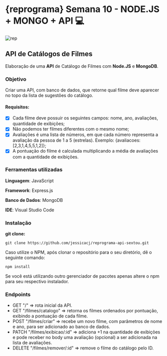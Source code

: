 # {reprograma} Semana 10 - NODE.JS + MONGO + API :computer:

![rep](https://user-images.githubusercontent.com/42447794/69483022-3549b300-0e01-11ea-85f0-a8de16f95179.png)

## API de Catálogos de Filmes

Elaboração de uma **API** de Catálogo de Filmes com **Node.JS** e **MongoDB**.

### Objetivo

Criar uma API, com banco de dados, que retorne qual filme deve aparecer no topo da lista de sugestões do catálogo.

#### Requisitos:

- [x] Cada filme deve possuir os seguintes campos: nome, ano, avaliações, quantidade de exibições;
- [x] Não podemos ter filmes diferentes com o mesmo nome;
- [x] Avaliações é uma lista de números, em que cada número representa a avaliação da pessoa de 1 a 5 (estrelas). Exemplo: {avaliacoes: [2,3,1,4,5,5,1,2]};
- [x] A pontuação do filme é calculada multiplicando a média de avaliações com a quantidade de exibições. 

### Ferramentas utilizadas

**Linguagem**: JavaScript

**Framework**: Express.js

**Banco de Dados**: MongoDB

**IDE**: Visual Studio Code

### Instalação

**git clone:**

```git clone https://github.com/jessicacj/reprograma-api-sextou.git```

Caso utilize o NPM, após clonar o repositório para o seu diretório, dê o seguinte comando:

```npm install```

Se você está utilizando outro gerenciador de pacotes apenas altere o npm para seu respectivo instalador.

### Endpoints

- GET "/" => rota inicial da API.
- GET "/filmes/catalogo" => retorna os filmes ordenados por pontuação, exibindo a pontuação de cada filme.
- POST "/filmes/criar" => recebe um novo filme, com parâmetros de nome e ano, para ser adicionado ao banco de dados.
- PATCH "/filmes/exibicao/:id" => adiciona +1 na quantidade de exibições e pode receber no body uma avaliação (opcional) a ser adicionada na lista de avaliações.
- DELETE "/filmes/remover/:id" => remove o filme do catálogo pelo ID.

